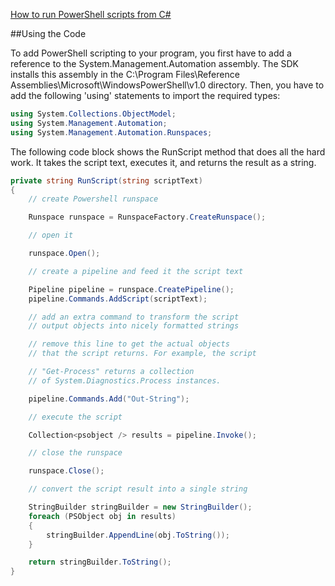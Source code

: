 [How to run PowerShell scripts from C#](http://www.codeproject.com/Articles/18229/How-to-run-PowerShell-scripts-from-C)


##Using the Code

To add PowerShell scripting to your program, you first have to add a reference to the System.Management.Automation assembly. The SDK installs this assembly in the C:\Program Files\Reference Assemblies\Microsoft\WindowsPowerShell\v1.0 directory.
Then, you have to add the following 'using' statements to import the required types:

```cs
using System.Collections.ObjectModel;
using System.Management.Automation;
using System.Management.Automation.Runspaces;
```

The following code block shows the RunScript method that does all the hard work. It takes the script text, executes it, and returns the result as a string.

```cs
private string RunScript(string scriptText)
{
    // create Powershell runspace

    Runspace runspace = RunspaceFactory.CreateRunspace();

    // open it

    runspace.Open();

    // create a pipeline and feed it the script text

    Pipeline pipeline = runspace.CreatePipeline();
    pipeline.Commands.AddScript(scriptText);

    // add an extra command to transform the script
    // output objects into nicely formatted strings

    // remove this line to get the actual objects
    // that the script returns. For example, the script

    // "Get-Process" returns a collection
    // of System.Diagnostics.Process instances.

    pipeline.Commands.Add("Out-String");

    // execute the script

    Collection<psobject /> results = pipeline.Invoke();

    // close the runspace

    runspace.Close();

    // convert the script result into a single string

    StringBuilder stringBuilder = new StringBuilder();
    foreach (PSObject obj in results)
    {
        stringBuilder.AppendLine(obj.ToString());
    }

    return stringBuilder.ToString();
}
```